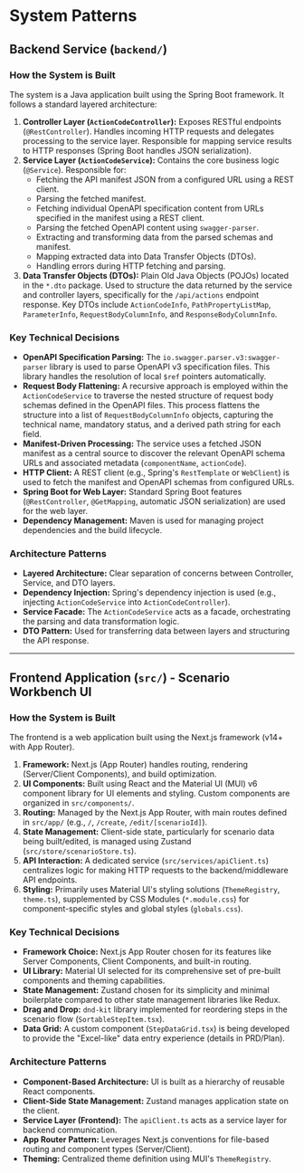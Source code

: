 # System Patterns

## Backend Service (`backend/`)

### How the System is Built

The system is a Java application built using the Spring Boot framework. It follows a standard layered architecture:

1.  **Controller Layer (`ActionCodeController`):** Exposes RESTful endpoints (`@RestController`). Handles incoming HTTP requests and delegates processing to the service layer. Responsible for mapping service results to HTTP responses (Spring Boot handles JSON serialization).
2.  **Service Layer (`ActionCodeService`):** Contains the core business logic (`@Service`). Responsible for:
    *   Fetching the API manifest JSON from a configured URL using a REST client.
    *   Parsing the fetched manifest.
    *   Fetching individual OpenAPI specification content from URLs specified in the manifest using a REST client.
    *   Parsing the fetched OpenAPI content using `swagger-parser`.
    *   Extracting and transforming data from the parsed schemas and manifest.
    *   Mapping extracted data into Data Transfer Objects (DTOs).
    *   Handling errors during HTTP fetching and parsing.
3.  **Data Transfer Objects (DTOs):** Plain Old Java Objects (POJOs) located in the `*.dto` package. Used to structure the data returned by the service and controller layers, specifically for the `/api/actions` endpoint response. Key DTOs include `ActionCodeInfo`, `PathPropertyListMap`, `ParameterInfo`, `RequestBodyColumnInfo`, and `ResponseBodyColumnInfo`.

### Key Technical Decisions

*   **OpenAPI Specification Parsing:** The `io.swagger.parser.v3:swagger-parser` library is used to parse OpenAPI v3 specification files. This library handles the resolution of local `$ref` pointers automatically.
*   **Request Body Flattening:** A recursive approach is employed within the `ActionCodeService` to traverse the nested structure of request body schemas defined in the OpenAPI files. This process flattens the structure into a list of `RequestBodyColumnInfo` objects, capturing the technical name, mandatory status, and a derived path string for each field.
*   **Manifest-Driven Processing:** The service uses a fetched JSON manifest as a central source to discover the relevant OpenAPI schema URLs and associated metadata (`componentName`, `actionCode`).
*   **HTTP Client:** A REST client (e.g., Spring's `RestTemplate` or `WebClient`) is used to fetch the manifest and OpenAPI schemas from configured URLs.
*   **Spring Boot for Web Layer:** Standard Spring Boot features (`@RestController`, `@GetMapping`, automatic JSON serialization) are used for the web layer.
*   **Dependency Management:** Maven is used for managing project dependencies and the build lifecycle.

### Architecture Patterns

*   **Layered Architecture:** Clear separation of concerns between Controller, Service, and DTO layers.
*   **Dependency Injection:** Spring's dependency injection is used (e.g., injecting `ActionCodeService` into `ActionCodeController`).
*   **Service Facade:** The `ActionCodeService` acts as a facade, orchestrating the parsing and data transformation logic.
*   **DTO Pattern:** Used for transferring data between layers and structuring the API response.

---

## Frontend Application (`src/`) - Scenario Workbench UI

### How the System is Built

The frontend is a web application built using the Next.js framework (v14+ with App Router).

1.  **Framework:** Next.js (App Router) handles routing, rendering (Server/Client Components), and build optimization.
2.  **UI Components:** Built using React and the Material UI (MUI) v6 component library for UI elements and styling. Custom components are organized in `src/components/`.
3.  **Routing:** Managed by the Next.js App Router, with main routes defined in `src/app/` (e.g., `/`, `/create`, `/edit/[scenarioId]`).
4.  **State Management:** Client-side state, particularly for scenario data being built/edited, is managed using Zustand (`src/store/scenarioStore.ts`).
5.  **API Interaction:** A dedicated service (`src/services/apiClient.ts`) centralizes logic for making HTTP requests to the backend/middleware API endpoints.
6.  **Styling:** Primarily uses Material UI's styling solutions (`ThemeRegistry`, `theme.ts`), supplemented by CSS Modules (`*.module.css`) for component-specific styles and global styles (`globals.css`).

### Key Technical Decisions

*   **Framework Choice:** Next.js App Router chosen for its features like Server Components, Client Components, and built-in routing.
*   **UI Library:** Material UI selected for its comprehensive set of pre-built components and theming capabilities.
*   **State Management:** Zustand chosen for its simplicity and minimal boilerplate compared to other state management libraries like Redux.
*   **Drag and Drop:** `dnd-kit` library implemented for reordering steps in the scenario flow (`SortableStepItem.tsx`).
*   **Data Grid:** A custom component (`StepDataGrid.tsx`) is being developed to provide the "Excel-like" data entry experience (details in PRD/Plan).

### Architecture Patterns

*   **Component-Based Architecture:** UI is built as a hierarchy of reusable React components.
*   **Client-Side State Management:** Zustand manages application state on the client.
*   **Service Layer (Frontend):** The `apiClient.ts` acts as a service layer for backend communication.
*   **App Router Pattern:** Leverages Next.js conventions for file-based routing and component types (Server/Client).
*   **Theming:** Centralized theme definition using MUI's `ThemeRegistry`.
